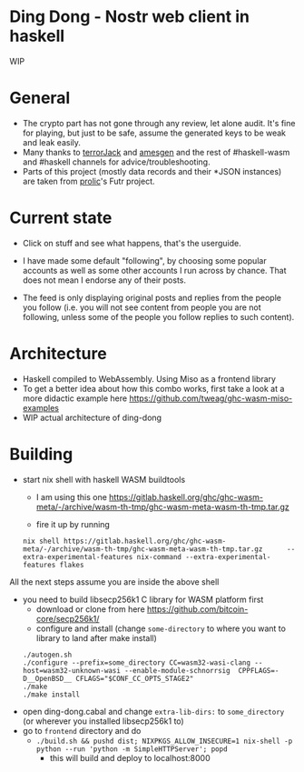 
# Ding Dong - Nostr web client in haskell

WIP


# General
* The crypto part has not gone through any review, let alone audit. It's fine for playing, but just to be safe, assume the generated keys to be weak and leak easily.
* Many thanks to [terrorJack](https://github.com/TerrorJack/) and [amesgen](https://github.com/amesgen) and the rest of #haskell-wasm and #haskell channels for advice/troubleshooting.
* Parts of this project (mostly data records and their *JSON instances) are taken from [prolic](https://github.com/prolic/)'s Futr project.

# Current state

* Click on stuff and see what happens, that's the userguide.

* I have made some default "following", by choosing some popular accounts as well as some other accounts I run across by chance. That does not mean I endorse any of their posts.

* The feed is only displaying original posts and replies from the people you follow (i.e. you will not see content from people you are not following, unless some of the people you follow replies to such content).

# Architecture
* Haskell compiled to WebAssembly. Using Miso as a frontend library
* To get a better idea about how this combo works, first take a look at a more didactic example here https://github.com/tweag/ghc-wasm-miso-examples 
* WIP actual architecture of ding-dong

# Building
* start nix shell with haskell WASM buildtools 
    * I am using this one 
         https://gitlab.haskell.org/ghc/ghc-wasm-meta/-/archive/wasm-th-tmp/ghc-wasm-meta-wasm-th-tmp.tar.gz 
   
    * fire it up by running 
     ```
     nix shell https://gitlab.haskell.org/ghc/ghc-wasm-meta/-/archive/wasm-th-tmp/ghc-wasm-meta-wasm-th-tmp.tar.gz      --extra-experimental-features nix-command --extra-experimental-features flakes
     ```
 All the next steps assume you are inside the above shell
* you need to build libsecp256k1 C library for WASM platform first
    * download or clone from here https://github.com/bitcoin-core/secp256k1/
    * configure and install  (change  `some-directory` to where you want to library to land after make install)
     ```
     ./autogen.sh
     ./configure --prefix=some_directory CC=wasm32-wasi-clang --host=wasm32-unknown-wasi --enable-module-schnorrsig  CPPFLAGS=-D__OpenBSD__ CFLAGS="$CONF_CC_OPTS_STAGE2"
     ./make
     ./make install
     ```
* open ding-dong.cabal and change `extra-lib-dirs:` to `some_directory` (or wherever you installed libsecp256k1 to)
* go to `frontend` directory and do 
    * ```./build.sh && pushd dist; NIXPKGS_ALLOW_INSECURE=1 nix-shell -p python --run 'python -m SimpleHTTPServer'; popd```
         * this will build and deploy to localhost:8000
